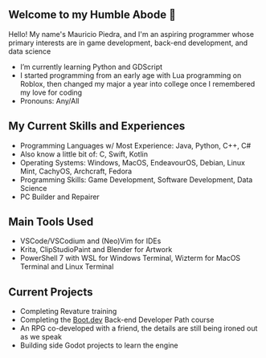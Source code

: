 ## Welcome to my Humble Abode 👋

Hello! My name's Mauricio Piedra, and I'm an aspiring programmer whose primary interests are in game development, back-end development, and data science
- I’m currently learning Python and GDScript
- I started programming from an early age with Lua programming on Roblox, then changed my major a year into college once I remembered my love for coding
- Pronouns: Any/All

## My Current Skills and Experiences
- Programming Languages w/ Most Experience: Java, Python, C++, C#
- Also know a little bit of: C, Swift, Kotlin
- Operating Systems: Windows, MacOS, EndeavourOS, Debian, Linux Mint, CachyOS, Archcraft, Fedora
- Programming Skills: Game Development, Software Development, Data Science
- PC Builder and Repairer

## Main Tools Used
- VSCode/VSCodium and (Neo)Vim for IDEs
- Krita, ClipStudioPaint and Blender for Artwork
- PowerShell 7 with WSL for Windows Terminal, Wizterm for MacOS Terminal and Linux Terminal

## Current Projects
- Completing Revature training
- Completing the [Boot.dev](boot.dev) Back-end Developer Path course
- An RPG co-developed with a friend, the details are still being ironed out as we speak
- Building side Godot projects to learn the engine
